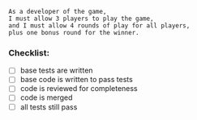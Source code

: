 ```
As a developer of the game,
I must allow 3 players to play the game,
and I must allow 4 rounds of play for all players,
plus one bonus round for the winner.
```

### Checklist:

- [ ] base tests are written
- [ ] base code is written to pass tests
- [ ] code is reviewed for completeness
- [ ] code is merged
- [ ] all tests still pass
